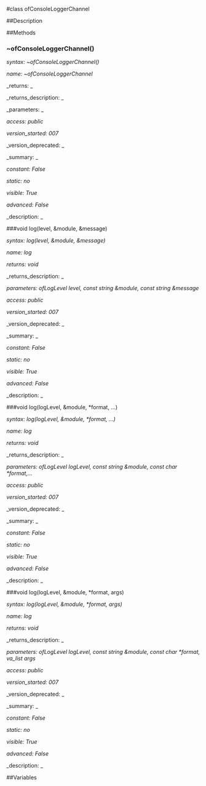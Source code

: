 #class ofConsoleLoggerChannel


##Description





##Methods



### ~ofConsoleLoggerChannel()

_syntax: ~ofConsoleLoggerChannel()_

_name: ~ofConsoleLoggerChannel_

_returns: _

_returns_description: _

_parameters: _

_access: public_

_version_started: 007_

_version_deprecated: _

_summary: _

_constant: False_

_static: no_

_visible: True_

_advanced: False_



_description: _







###void log(level, &module, &message)

_syntax: log(level, &module, &message)_

_name: log_

_returns: void_

_returns_description: _

_parameters: ofLogLevel level, const string &module, const string &message_

_access: public_

_version_started: 007_

_version_deprecated: _

_summary: _

_constant: False_

_static: no_

_visible: True_

_advanced: False_



_description: _







###void log(logLevel, &module, *format, ...)

_syntax: log(logLevel, &module, *format, ...)_

_name: log_

_returns: void_

_returns_description: _

_parameters: ofLogLevel logLevel, const string &module, const char *format,..._

_access: public_

_version_started: 007_

_version_deprecated: _

_summary: _

_constant: False_

_static: no_

_visible: True_

_advanced: False_



_description: _







###void log(logLevel, &module, *format, args)

_syntax: log(logLevel, &module, *format, args)_

_name: log_

_returns: void_

_returns_description: _

_parameters: ofLogLevel logLevel, const string &module, const char *format, va_list args_

_access: public_

_version_started: 007_

_version_deprecated: _

_summary: _

_constant: False_

_static: no_

_visible: True_

_advanced: False_



_description: _







##Variables



